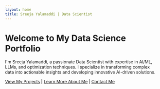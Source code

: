 ```yaml
---
layout: home
title: Sreeja Yalamaddi | Data Scientist
---
```


# Welcome to My Data Science Portfolio

I'm Sreeja Yalamaddi, a passionate Data Scientist with expertise in AI/ML, LLMs, and optimization techniques. I specialize in transforming complex data into actionable insights and developing innovative AI-driven solutions.

[View My Projects](projects.html) | [Learn More About Me](about.html) | [Contact Me](contact.html)
